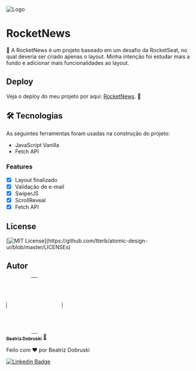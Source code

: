 ![Logo](https://i.imgur.com/5LwFKoI.png)


# RocketNews 

🚀 A RocketNews é um projeto baseado em um desafio da RocketSeat, no qual deveria ser criado apenas o layout.
Minha intenção foi estudar mais a fundo e adicionar mais funcionalidades ao layout.


## Deploy
Veja o deploy do meu projeto por aqui: <a href="https://rocketnewws.netlify.app/">RocketNews</a>. 🚀


## 🛠 Tecnologias

As seguintes ferramentas foram usadas na construção do projeto:

- JavaScript Vanilla
- Fetch API


### Features

- [x]  Layout finalizado
- [x]  Validação de e-mail
- [x]  SwiperJS
- [x]  ScrollReveal
- [x]  Fetch API

## License


[![MIT License](https://img.shields.io/apm/l/atomic-design-ui.svg?)](https://github.com/tterb/atomic-design-ui/blob/master/LICENSEs)


## Autor


<a href="">
 <img style="border-radius: 100%;" src="https://avatars.githubusercontent.com/u/81274077?s=400&u=1bafa9e459f909563635128442aea04975594633&v=4" width="150px;" alt=""/>
 <br />
 <sub><b>Beatriz Dobruski</b></sub></a> <a href="https://github.com/beadobruski/" title="">🚀</a>

Feito com ❤️ por Beatriz Dobruski

[![Linkedin Badge](https://img.shields.io/badge/-Beatriz-blue?style=flat-square&logo=Linkedin&logoColor=white&link=https://www.linkedin.com/in/beatriz-dobruski-0b43b6191/)](https://www.linkedin.com/in/beatriz-dobruski-0b43b6191/)
